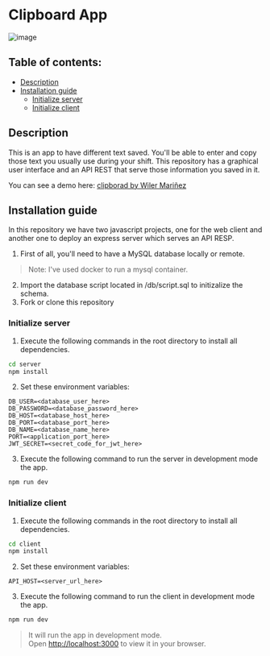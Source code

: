 # Clipboard App

![image](https://user-images.githubusercontent.com/70902862/206320299-b6c078cb-5cac-45fd-bbba-a515492c8041.png)

## Table of contents:

- [Description](#description)
- [Installation guide](#installation-guide)
  - [Initialize server](#initialize-server)
  - [Initialize client](#initialize-client)


## Description
This is an app to have different text saved. You'll be able to enter and copy those text you usually use during your shift. This repository has a graphical user interface and an API REST that serve those information you saved in it.

You can see a demo here: [clipborad by Wiler Mariñez](https://www.youtube.com/watch?v=KmyHG7ZwuOI)

## Installation guide

In this repository we have two javascript projects, one for the web client and another one to deploy an express server which serves an API RESP.

1. First of all, you'll need to have a MySQL database locally or remote.
> Note: I've used docker to run a mysql container.
2. Import the database script located in /db/script.sql to initizalize the schema.
3. Fork or clone this repository

### Initialize server
1. Execute the following commands in the root directory to install all dependencies.
```bash
cd server
npm install
```
2. Set these environment variables:
```
DB_USER=<database_user_here>
DB_PASSWORD=<database_password_here>
DB_HOST=<database_host_here>
DB_PORT=<database_port_here>
DB_NAME=<database_name_here>
PORT=<application_port_here>
JWT_SECRET=<secret_code_for_jwt_here>
```
3. Execute the following command to run the server in development mode the app.
```bash 
npm run dev
```

### Initialize client
1. Execute the following commands in the root directory to install all dependencies.
```bash
cd client
npm install
```
2. Set these environment variables:
```
API_HOST=<server_url_here>
```
3. Execute the following command to run the client in development mode the app.
```bash 
npm run dev
```
> It will run the app in development mode.\
Open [http://localhost:3000](http://localhost:3000) to view it in your browser.

